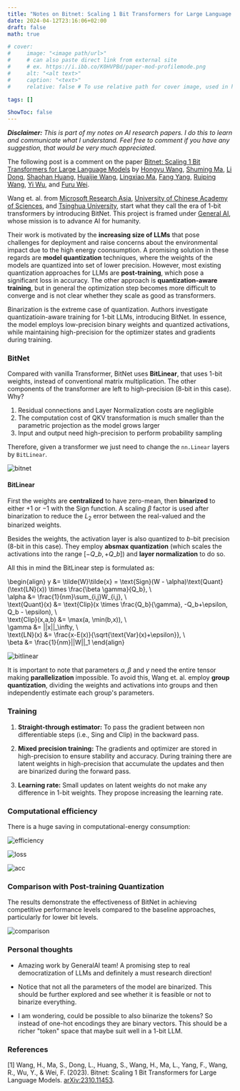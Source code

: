 ```yaml
---
title: "Notes on Bitnet: Scaling 1 Bit Transformers for Large Language Models"
date: 2024-04-12T23:16:06+02:00
draft: false
math: true

# cover:
#     image: "<image path/url>"
#     # can also paste direct link from external site
#     # ex. https://i.ibb.co/K0HVPBd/paper-mod-profilemode.png
#     alt: "<alt text>"
#     caption: "<text>"
#     relative: false # To use relative path for cover image, used in hugo Page-bundles

tags: []

ShowToc: false
---
```


***Disclaimer:*** *This is part of my notes on AI research papers. I do this to learn and communicate what I understand. Feel free to comment if you have any suggestion, that would be very much appreciated.*

The following post is a comment on the paper [Bitnet: Scaling 1 Bit Transformers for Large Language Models](#1) by [Hongyu Wang](https://arxiv.org/search/cs?searchtype=author&query=Wang,+H), [Shuming Ma](https://arxiv.org/search/cs?searchtype=author&query=Ma,+S), [Li Dong](https://arxiv.org/search/cs?searchtype=author&query=Dong,+L), [Shaohan Huang](https://arxiv.org/search/cs?searchtype=author&query=Huang,+S), [Huaijie Wang](https://arxiv.org/search/cs?searchtype=author&query=Wang,+H), [Lingxiao Ma](https://arxiv.org/search/cs?searchtype=author&query=Ma,+L), [Fang Yang](https://arxiv.org/search/cs?searchtype=author&query=Yang,+F), [Ruiping Wang](https://arxiv.org/search/cs?searchtype=author&query=Wang,+R), [Yi Wu](https://arxiv.org/search/cs?searchtype=author&query=Wu,+Y), and [Furu Wei](https://arxiv.org/search/cs?searchtype=author&query=Wei,+F).


Wang et. al. from [Microsoft Research Asia](https://www.msra.cn/), [University of Chinese Academy of Sciences](https://english.ucas.ac.cn/), and [Tsinghua University](https://www.tsinghua.edu.cn/en/index.htm), start what they call the era of 1-bit transformers by introducing BitNet. This project is framed under [General AI](https://thegenerality.com/agi/), whose mission is to advance AI for humanity.

Their work is motivated by the **increasing size of LLMs** that pose challenges for deployment and raise concerns about the environmental impact due to the high energy coonsumption. A promising solution in these regards are **model quantization** techniques, where the weights of the models are quantized into set of lower precision. However, most existing quantization approaches for LLMs are **post-training**, which pose a significant loss in accuracy. The other approach is **quantization-aware training**, but in general the optimization step becomes more difficult to converge and is not clear whether they scale as good as transformers.

Binarization is the extreme case of quantization. Authors investigate quantizatioin-aware training for 1-bit LLMs, introducing BitNet. In essence, the model employs low-precision binary weights and quantized activations, while maintaining high-precision for the optimizer states and gradients during training. 

### BitNet

Compared with vanilla Transformer, BitNet uses **BitLinear**, that uses 1-bit weights, instead of conventional matrix multiplication. The other components of the transformer are left to high-precision (8-bit in this case). Why?

1. Residual connections and Layer Normalization costs are negligible
2. The computation cost of QKV transformation is much smaller than the parametric projection as the model grows larger
3. Input and output need high-precision to perform probability sampling

Therefore, given a transformer we just need to change the `nn.Linear` layers by `BitLinear`.

![bitnet](/figures/bitnet-scaling-1-bit-transformers-for-large-language-models/bitnet.png "The architecture of the BitNet, consisting of the stacks of attention layers and Feed-Forward Networks, where matrix multiplication is implemented as `BitLinear`.")


#### BitLinear
First the weights are **centralized** to have zero-mean, then **binarized** to either $+1$ or $-1$ with the Sign function. A scaling $\beta$ factor is used after binarization to reduce the $L_2$ error between the real-valued and the binarized weights.

Besides the weights, the activation layer is also quantized to $b$-bit precision (8-bit in this case). They employ **absmax quantization** (which scales the activations into the range $[-Q\_b, +Q\_b]$) and **layer normalization** to do so. 

All this in mind the BitLinear step is formulated as:

\begin{align}
y &= \tilde{W}\tilde{x} = \text{Sign}(W - \alpha)\text{Quant}(\text{LN}(x)) \times \frac{\beta \gamma}{Q\_b}, \\\
\alpha &= \frac{1}{nm}\sum\_{i,j}W\_{i,j}, \\\
\text{Quant}(x) &= \text{Clip}(x \times \frac{Q_b}{\gamma}, -Q_b+\epsilon, Q_b - \epsilon), \\\
\text{Clip}(x,a,b) &= \max(a, \min(b,x)), \\\
\gamma &= \|\|x\|\|_\infty, \\\
\text{LN}(x) &= \frac{x-E(x)}{\sqrt{\text{Var}(x)+\epsilon}}, \\\
\beta &= \frac{1}{nm}\|\|W\|\|_1
\end{align}

![bitlinear](/figures/bitnet-scaling-1-bit-transformers-for-large-language-models/bitlinear.png "The computation flow of the `BitLinear` block.")

It is important to note that parameters $\alpha, \beta$ and $\gamma$ need the entire tensor making **parallelization** impossible. To avoid this, Wang et. al. employ **group quantization**, dividing the weights and activations into groups and then independently estimate each group's parameters.


### Training

1. **Straight-through estimator:** To pass the gradient between non differentiable steps (i.e., Sing and Clip) in the backward pass.

2. **Mixed precision training:** The gradients and optimizer are stored in high-precision to ensure stability and accuracy. During training there are latent weights in high-precision that accumulate the updates and then are binarized during the forward pass. 

3. **Learning rate:** Small updates on latent weights do not make any difference in 1-bit weights. They propose increasing the learning rate.

### Computational efficiency

There is a huge saving in computational-energy consumption:

![efficiency](/figures/bitnet-scaling-1-bit-transformers-for-large-language-models/table-1.png "Energy consumption of BitNet against a vanilla Transformer varying different model sizes. 7nm and 45nm are two types of processes nodes. ADD stands for addition and MUL for multiplication of digits, in each of the WBits (weight bits) basis.")

![loss](/figures/bitnet-scaling-1-bit-transformers-for-large-language-models/loss-vs-en.png "Scaling curve against inference energy cost at 7nm process nodes vs scaling curve against model size. When considering the energy cost there is a dramatic improvement.")

![acc](/figures/bitnet-scaling-1-bit-transformers-for-large-language-models/acc-vs-en.png "Accuracy vs energy consumption of BitNet and FP16 Transformer. Zero-shot (left) and few-shot (right) performance of BitNet and FP16 Transformer against inference energy consumption.")


### Comparison with Post-training Quantization

The results demonstrate the effectiveness of BitNet in achieving competitive performance levels compared to the baseline approaches, particularly for lower bit levels.


![comparison](/figures/bitnet-scaling-1-bit-transformers-for-large-language-models/table-3.png "Zero-shot results for BitNet and the other baselines. PTQ indicates Post-training quantization. WG (Winograd), WGe (Winogrande), HS (Hellaswag) and SC (Storycloze) are four different benchmarking datasets. PPL stands for Perplexity on the validation set. All models are of size 6.7B parameters.")


### Personal thoughts

- Amazing work by GeneralAI team! A promising step to real democratization of LLMs and definitely a must research direction!

- Notice that not all the parameters of the model are binarized. This should be further explored and see whether it is feasible or not to binarize everything.

- I am wondering, could be possible to also biinarize the tokens? So instead of one-hot encodings they are binary vectors. This should be a richer "token" space that maybe suit well in a 1-bit LLM.




### References

<a id="1">[1]</a> Wang, H., Ma, S., Dong, L., Huang, S., Wang, H., Ma, L., Yang, F., Wang, R., Wu, Y., & Wei, F. (2023). Bitnet: Scaling 1 Bit Transformers for Large Language Models. [arXiv:2310.11453](https://arxiv.org/abs/2310.11453).